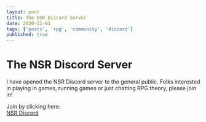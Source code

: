 ```yaml
---
layout: post
title: The NSR Discord Server
date: 2020-11-01
tags: ['posts', 'rpg', 'community', 'discord']
published: true
---
```


# The NSR Discord Server

I have opened the NSR Discord server to the general public. Folks interested in playing in games, running games or just chatting RPG theory, please join in!

Join by clicking here:  
[NSR Discord](https://discord.com/invite/ByMWUDTKtk)
